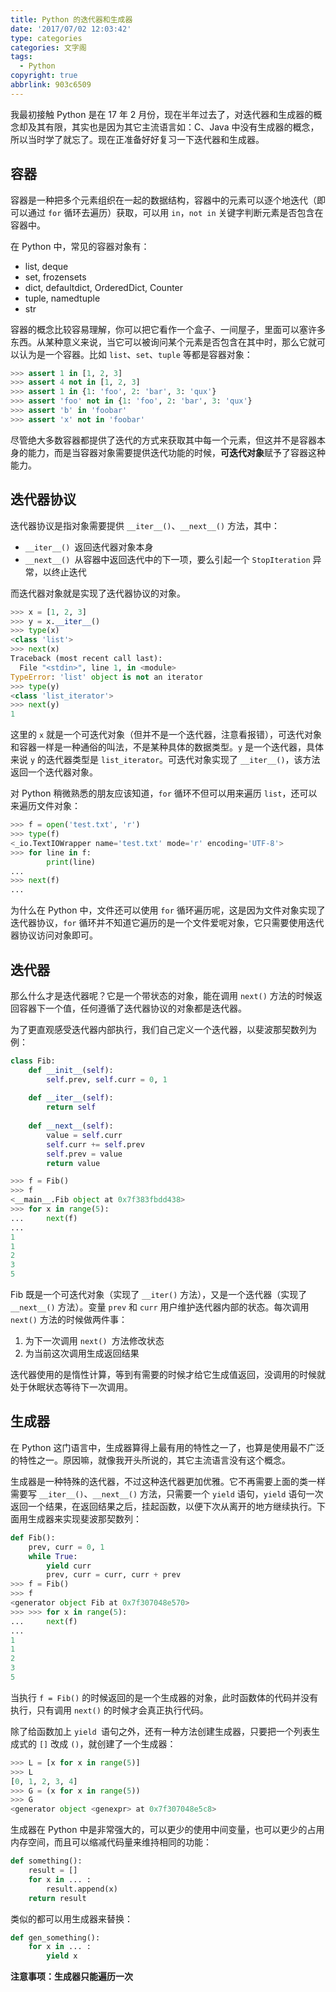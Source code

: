 ```yaml
---
title: Python 的迭代器和生成器
date: '2017/07/02 12:03:42'
type: categories
categories: 文字阁
tags:
  - Python
copyright: true
abbrlink: 903c6509
---
```


我最初接触 Python 是在 17 年 2 月份，现在半年过去了，对迭代器和生成器的概念却及其有限，其实也是因为其它主流语言如：C、Java 中没有生成器的概念，所以当时学了就忘了。现在正准备好好复习一下迭代器和生成器。

## 容器

容器是一种把多个元素组织在一起的数据结构，容器中的元素可以逐个地迭代（即可以通过 `for` 循环去遍历）获取，可以用 `in`，`not in` 关键字判断元素是否包含在容器中。

在 Python 中，常见的容器对象有：

- list, deque
- set, frozensets
- dict, defaultdict, OrderedDict, Counter
- tuple, namedtuple
- str

<!-- more-->

容器的概念比较容易理解，你可以把它看作一个盒子、一间屋子，里面可以塞许多东西。从某种意义来说，当它可以被询问某个元素是否包含在其中时，那么它就可以认为是一个容器。比如 `list`、`set`、`tuple` 等都是容器对象：

```python
>>> assert 1 in [1, 2, 3]    
>>> assert 4 not in [1, 2, 3]
>>> assert 1 in {1: 'foo', 2: 'bar', 3: 'qux'}
>>> assert 'foo' not in {1: 'foo', 2: 'bar', 3: 'qux'}  
>>> assert 'b' in 'foobar'
>>> assert 'x' not in 'foobar'
```

尽管绝大多数容器都提供了迭代的方式来获取其中每一个元素，但这并不是容器本身的能力，而是当容器对象需要提供迭代功能的时候，**可迭代对象**赋予了容器这种能力。

## 迭代器协议

迭代器协议是指对象需要提供 `__iter__()`、`__next__()` 方法，其中：

- `__iter__() `返回迭代器对象本身
- `__next__() `从容器中返回迭代中的下一项，要么引起一个 `StopIteration` 异常，以终止迭代

而迭代器对象就是实现了迭代器协议的对象。

```python
>>> x = [1, 2, 3]
>>> y = x.__iter__()
>>> type(x)
<class 'list'>
>>> next(x)
Traceback (most recent call last):
  File "<stdin>", line 1, in <module>
TypeError: 'list' object is not an iterator
>>> type(y)
<class 'list_iterator'>
>>> next(y)
1
```

这里的 `x` 就是一个可迭代对象（但并不是一个迭代器，注意看报错），可迭代对象和容器一样是一种通俗的叫法，不是某种具体的数据类型。`y` 是一个迭代器，具体来说 `y` 的迭代器类型是 `list_iterator`。可迭代对象实现了 `__iter__()`，该方法返回一个迭代器对象。

对 Python 稍微熟悉的朋友应该知道，`for` 循环不但可以用来遍历 `list`，还可以来遍历文件对象：

```python
>>> f = open('test.txt', 'r') 
>>> type(f)
<_io.TextIOWrapper name='test.txt' mode='r' encoding='UTF-8'>
>>> for line in f:
    	print(line)
...
>>> next(f)
...
```

为什么在 Python 中，文件还可以使用 `for` 循环遍历呢，这是因为文件对象实现了迭代器协议，`for` 循环并不知道它遍历的是一个文件爱呢对象，它只需要使用迭代器协议访问对象即可。

## 迭代器

那么什么才是迭代器呢？它是一个带状态的对象，能在调用 `next()` 方法的时候返回容器下一个值，任何遵循了迭代器协议的对象都是迭代器。

为了更直观感受迭代器内部执行，我们自己定义一个迭代器，以斐波那契数列为例：

```python
class Fib:
    def __init__(self):
        self.prev, self.curr = 0, 1
        
    def __iter__(self):
        return self
    
    def __next__(self):
        value = self.curr
        self.curr += self.prev
        self.prev = value
        return value

>>> f = Fib()
>>> f
<__main__.Fib object at 0x7f383fbdd438>
>>> for x in range(5):
...     next(f)
... 
1
1
2
3
5
```

Fib 既是一个可迭代对象（实现了 `__iter()` 方法），又是一个迭代器（实现了 `__next__()` 方法）。变量 `prev` 和 `curr` 用户维护迭代器内部的状态。每次调用 `next()` 方法的时候做两件事：

1. 为下一次调用 `next() `方法修改状态
2. 为当前这次调用生成返回结果

迭代器使用的是惰性计算，等到有需要的时候才给它生成值返回，没调用的时候就处于休眠状态等待下一次调用。

## 生成器

在 Python 这门语言中，生成器算得上最有用的特性之一了，也算是使用最不广泛的特性之一。原因嘛，就像我开头所说的，其它主流语言没有这个概念。

生成器是一种特殊的迭代器，不过这种迭代器更加优雅。它不再需要上面的类一样需要写 `__iter__()`、`__next__()` 方法，只需要一个 `yield` 语句，`yield` 语句一次返回一个结果，在返回结果之后，挂起函数，以便下次从离开的地方继续执行。下面用生成器来实现斐波那契数列：

```python
def Fib():
    prev, curr = 0, 1
    while True:
        yield curr
        prev, curr = curr, curr + prev
>>> f = Fib()
>>> f
<generator object Fib at 0x7f307048e570>
>>> >>> for x in range(5):
...     next(f)
... 
1
1
2
3
5
```

当执行 `f = Fib()` 的时候返回的是一个生成器的对象，此时函数体的代码并没有执行，只有调用 `next()` 的时候才会真正执行代码。

除了给函数加上 `yield `语句之外，还有一种方法创建生成器，只要把一个列表生成式的 `[]` 改成 `()`，就创建了一个生成器：

```python
>>> L = [x for x in range(5)]
>>> L
[0, 1, 2, 3, 4]
>>> G = (x for x in range(5))
>>> G
<generator object <genexpr> at 0x7f307048e5c8>
```

生成器在 Python 中是非常强大的，可以更少的使用中间变量，也可以更少的占用内存空间，而且可以缩减代码量来维持相同的功能：

```python
def something():
    result = []
    for x in ... :
        result.append(x)
    return result
```

类似的都可以用生成器来替换：

```python
def gen_something():
    for x in ... :
        yield x
```

**注意事项：生成器只能遍历一次**
